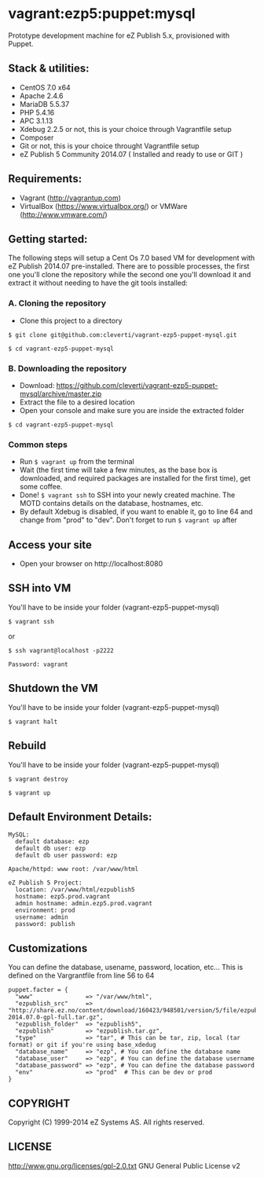 # vagrant:ezp5:puppet:mysql

Prototype development machine for eZ Publish 5.x, provisioned with Puppet.

## Stack & utilities:

- CentOS 7.0 x64
- Apache 2.4.6
- MariaDB 5.5.37
- PHP 5.4.16
- APC 3.1.13
- Xdebug 2.2.5 or not, this is your choice through Vagrantfile setup
- Composer
- Git or not, this is your choice throught Vagrantfile setup
- eZ Publish 5 Community 2014.07 ( Installed and ready to use or GIT )

## Requirements:

- Vagrant (http://vagrantup.com)
- VirtualBox (https://www.virtualbox.org/) or VMWare (http://www.vmware.com/)

## Getting started:

The following steps will setup a Cent Os 7.0 based VM for development with eZ Publish 2014.07 pre-installed.
There are to possible processes, the first one you'll clone the repository while the second one you'll download it and extract it without needing to have the git tools installed:

### A. Cloning the repository

- Clone this project to a directory 

```
$ git clone git@github.com:cleverti/vagrant-ezp5-puppet-mysql.git

$ cd vagrant-ezp5-puppet-mysql
```

### B. Downloading the repository

- Download: https://github.com/cleverti/vagrant-ezp5-puppet-mysql/archive/master.zip
- Extract the file to a desired location
- Open your console and make sure you are inside the extracted folder

```
$ cd vagrant-ezp5-puppet-mysql
```

### Common steps

- Run `$ vagrant up` from the terminal
- Wait (the first time will take a few minutes, as the base box is downloaded, and required packages are installed for the first time), get some coffee.
- Done! `$ vagrant ssh` to SSH into your newly created machine. The MOTD contains details on the database, hostnames, etc.
- By default Xdebug is disabled, if you want to enable it, go to line 64 and change from "prod" to "dev". Don't forget to run `$ vagrant up` after

## Access your site

- Open your browser on http://localhost:8080

## SSH into VM

You'll have to be inside your folder (vagrant-ezp5-puppet-mysql)

```
$ vagrant ssh
```

or

```
$ ssh vagrant@localhost -p2222

Password: vagrant
```

## Shutdown the VM

You'll have to be inside your folder (vagrant-ezp5-puppet-mysql)

```
$ vagrant halt
```

## Rebuild

You'll have to be inside your folder (vagrant-ezp5-puppet-mysql)

```
$ vagrant destroy

$ vagrant up
```

## Default Environment Details:

```
MySQL:
  default database: ezp
  default db user: ezp
  default db user password: ezp

Apache/httpd: www root: /var/www/html

eZ Publish 5 Project:
  location: /var/www/html/ezpublish5
  hostname: ezp5.prod.vagrant
  admin hostname: admin.ezp5.prod.vagrant
  environment: prod
  username: admin
  password: publish
```

## Customizations

You can define the database, usename, password, location, etc... This is defined on the Vargrantfile from line 56 to 64

```
puppet.facter = {
  "www"               => "/var/www/html",
  "ezpublish_src"     => "http://share.ez.no/content/download/160423/948501/version/5/file/ezpublish5_community_project-2014.07.0-gpl-full.tar.gz",
  "ezpublish_folder"  => "ezpublish5",
  "ezpublish"         => "ezpublish.tar.gz",
  "type"              => "tar", # This can be tar, zip, local (tar format) or git if you're using base_xdedug
  "database_name"     => "ezp", # You can define the database name
  "database_user"     => "ezp", # You can define the database username
  "database_password" => "ezp", # You can define the database password
  "env"               => "prod"  # This can be dev or prod
}
```

## COPYRIGHT
Copyright (C) 1999-2014 eZ Systems AS. All rights reserved.

## LICENSE
http://www.gnu.org/licenses/gpl-2.0.txt GNU General Public License v2
